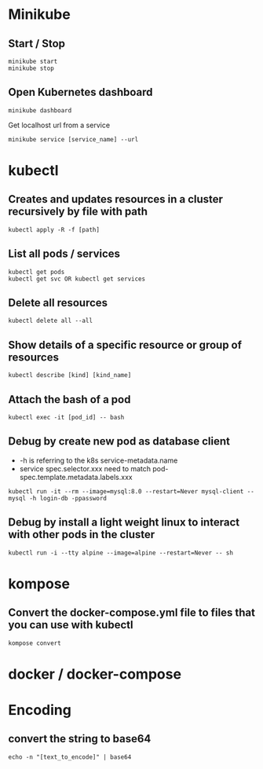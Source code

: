 # Minikube

## Start / Stop
```
minikube start
minikube stop
```

## Open Kubernetes dashboard
```
minikube dashboard
```

Get localhost url from a service
```
minikube service [service_name] --url
```

# kubectl

## Creates and updates resources in a cluster recursively by file with path
```
kubectl apply -R -f [path]
```

## List all pods / services
```
kubectl get pods
kubectl get svc OR kubectl get services
```

## Delete all resources
```
kubectl delete all --all
```

## Show details of a specific resource or group of resources 
```
kubectl describe [kind] [kind_name]
```

## Attach the bash of a pod
```
kubectl exec -it [pod_id] -- bash
```
## Debug by create new pod as database client
- -h is referring to the k8s service-metadata.name
- service spec.selector.xxx need to match pod-spec.template.metadata.labels.xxx
```
kubectl run -it --rm --image=mysql:8.0 --restart=Never mysql-client -- mysql -h login-db -ppassword
```

## Debug by install a light weight linux to interact with other pods in the cluster 
```
kubectl run -i --tty alpine --image=alpine --restart=Never -- sh
```

# kompose

## Convert the docker-compose.yml file to files that you can use with kubectl
```
kompose convert
```

# docker / docker-compose

# Encoding

## convert the string to base64
```
echo -n "[text_to_encode]" | base64
```